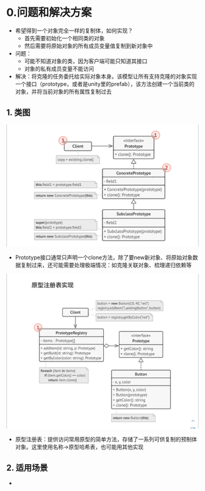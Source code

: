 # 0.问题和解决方案

- 希望得到一个对象完全一样的复制体，如何实现？
  - 首先需要初始化一个相同类的对象
  - 然后需要将原始对象的所有成员变量值复制到新对象中
- 问题：
  - 可能不知道对象的类，因为客户端可能只知道其接口
  - 对象的私有成员变量不能访问
- 解决：将克隆的任务委托给实际对象本身。该模型让所有支持克隆的对象实现一个接口（prototype，或者是unity里的prefab），该方法创建一个当前类的对象，并将当前对象的所有属性复制过去



## 1. 类图

<img src='../../img/Prototype1.jpg' />

- Prototype接口通常只声明一个clone方法，除了要new新对象、将原始对象数据复制过来，还可能需要处理极端情况：如克隆关联对象、梳理递归依赖等

<img src='../../img/Prototype2.jpg' />

- 原型注册表：提供访问常用原型的简单方法，存储了一系列可供复制的预制体对象。这里使用名称->原型哈希表，也可能用其他实现



## 2. 适用场景

- 
